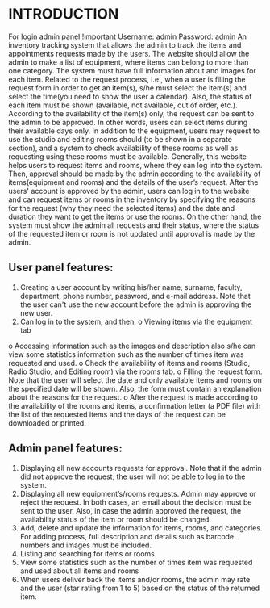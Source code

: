 

# INTRODUCTION
For login admin panel !important
Username: admin
Password: admin
An inventory tracking system that allows the admin to track the items and
appointments requests made by the users.
The website should allow the admin to make a list of equipment, where items can
belong to more than one category. The system must have full information about
and images for each item.
Related to the request process, i.e., when a user is filling the request form in order
to get an item(s), s/he must select the item(s) and select the time(you need to show
the user a calendar). Also, the status of each item must be shown (available, not
available, out of order, etc.). According to the availability of the item(s) only, the
request can be sent to the admin to be approved. In other words, users can select
items during their available days only.
In addition to the equipment, users may request to use the studio and editing rooms
should (to be shown in a separate section), and a system to check availability of
these rooms as well as requesting using these rooms must be available.
Generally, this website helps users to request items and rooms, where they can
log into the system. Then, approval should be made by the admin according to the
availability of items(equipment and rooms) and the details of the user’s request.
After the users' account is approved by the admin, users can log in to the website
and can request items or rooms in the inventory by specifying the reasons for the
request (why they need the selected items) and the date and duration they want to
get the items or use the rooms. On the other hand, the system must show the admin
all requests and their status, where the status of the requested item or room is not
updated until approval is made by the admin.

## User panel features:
1. Creating a user account by writing his/her name, surname, faculty,
department, phone number, password, and e-mail address. Note that the
user can't use the new account before the admin is approving the new
user.
2. Can log in to the system, and then:
o Viewing items via the equipment tab

o Accessing information such as the images and description also s/he
can view some statistics information such as the number of times item
was requested and used.
o Check the availability of items and rooms (Studio, Radio Studio, and
Editing room) via the rooms tab.
o Filling the request form. Note that the user will select the date and
only available items and rooms on the specified date will be shown.
Also, the form must contain an explanation about the reasons for the
request.
o After the request is made according to the availability of the rooms
and items, a confirmation letter (a PDF file) with the list of the
requested items and the days of the request can be downloaded or
printed.

## Admin panel features:
1. Displaying all new accounts requests for approval. Note that if the admin
did not approve the request, the user will not be able to log in to the
system.
2. Displaying all new equipment’s/rooms requests. Admin may approve or
reject the request. In both cases, an email about the decision must be sent
to the user. Also, in case the admin approved the request, the availability
status of the item or room should be changed.
3. Add, delete and update the information for items, rooms, and categories.
For adding process, full description and details such as barcode numbers
and images must be included.
4. Listing and searching for items or rooms.
5. View some statistics such as the number of times item was requested and
used about all items and rooms
6. When users deliver back the items and/or rooms, the admin may rate and
the user (star rating from 1 to 5) based on the status of the returned item.
